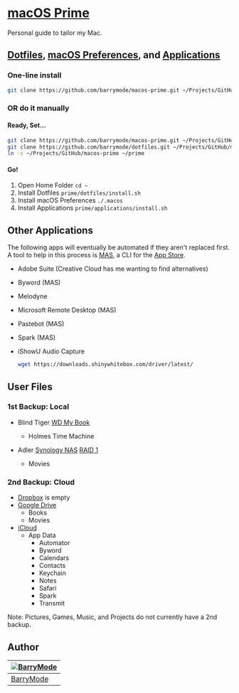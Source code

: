 # [macOS Prime](https://github.com/barrymode/macos-prime)

Personal guide to tailor my Mac.

## [Dotfiles](https://github.com/barrymode/dotfiles), [macOS Preferences](https://github.com/barrymode/dotfiles/blob/master/.macos), and [Applications](https://github.com/barrymode/macos-prime/tree/master/applications)

### One-line install

```bash
git clone https://github.com/barrymode/macos-prime.git ~/Projects/GitHub/macos-prime && cd ~/Projects/GitHub/macos-prime && ./prime.sh
```

### OR do it manually

#### Ready, Set…

```bash
git clone https://github.com/barrymode/macos-prime.git ~/Projects/GitHub/macos-prime
git clone https://github.com/barrymode/dotfiles.git ~/Projects/GitHub/macos-prime/dotfiles
ln -s ~/Projects/GitHub/macos-prime ~/prime
```

#### Go!

1. Open Home Folder `cd ~`
1. Install Dotfiles `prime/dotfiles/install.sh`
1. Install macOS Preferences `./.macos`
1. Install Applications `prime/applications/install.sh`

## Other Applications

The following apps will eventually be automated if they aren't replaced first. A tool to help in this process is [MAS](https://github.com/mas-cli/mas), a CLI for the [App Store](https://en.wikipedia.org/wiki/App_Store_(iOS)).

- Adobe Suite (Creative Cloud has me wanting to find alternatives)
- Byword (MAS)
- Melodyne
- Microsoft Remote Desktop (MAS)
- Pastebot (MAS)
- Spark (MAS)
- iShowU Audio Capture

  ```bash
  wget https://downloads.shinywhitebox.com/driver/latest/
  ```

## User Files

### 1st Backup: Local

- Blind Tiger [WD My Book](https://support.wdc.com/cat_products.aspx?ID=2)
  - Holmes Time Machine

- Adler [Synology NAS](https://www.synology.com/en-us/products) [RAID 1](https://en.wikipedia.org/wiki/Standard_RAID_levels#RAID_1)
  - Movies

### 2nd Backup: Cloud

- [Dropbox](https://dropbox.com) is empty
- [Google Drive](https://drive.google.com/)
  - Books
  - Movies
- [iCloud](https://www.icloud.com)
  - App Data
    - Automator
    - Byword
    - Calendars
    - Contacts
    - Keychain
    - Notes
    - Safari
    - Spark
    - Transmit

Note: Pictures, Games, Music, and Projects do not currently have a 2nd backup.

## Author

| [![BarryMode](https://avatars3.githubusercontent.com/u/5648875?v=2&s=70)](https://twitter.com/barrymode "Follow @BarryMode on Twitter") |
|---|
| [BarryMode](https://barrymode.github.io) |